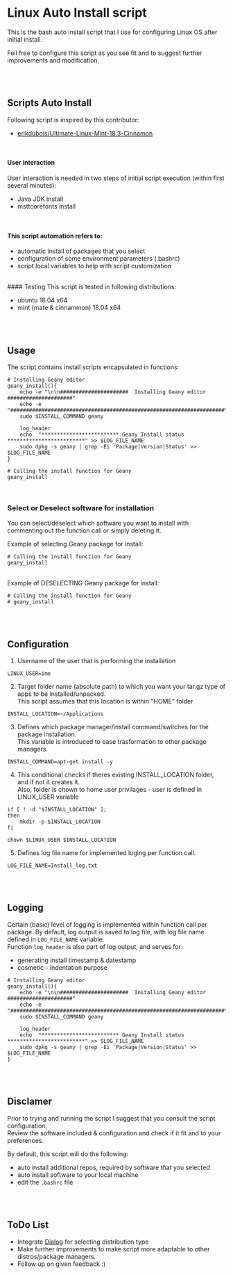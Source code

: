 # Linux Auto Install script


This is the bash auto install script that I use for configuring Linux OS after initial install.

Fell free to configure this script as you see fit and to suggest further improvements and modification.


<br/><br/>

## Scripts Auto Install
Following script is inspired by this contributor:

 - [erikdubois/Ultimate-Linux-Mint-18.3-Cinnamon](https://github.com/erikdubois/Ultimate-Linux-Mint-18.3-Cinnamon)
<br/>

#### User interaction
 User interaction is needed in two steps of initial script execution (within first several minutes):
 
 - Java JDK install
 - msttcorefonts install

<br/>

#### This script automation refers to:

- automatic install of packages that you select
- configuration of some environment parameters (.bashrc)
- script local variables to help with script customization

<br/>
#### Testing
This script is tested in following distributions:

- ubuntu 18.04 x64
- mint (mate & cinnammon) 18.04 x64




<br/><br/>


## Usage

The script contains install scripts encapsulated in functions:
```
# Installing Geany editor
geany_install(){
	echo -e "\n\n######################  Installing Geany editor #####################"
	echo -e "#####################################################################\n"
	sudo $INSTALL_COMMAND geany

	log_header
	echo  "************************* Geany Install status *************************" >> $LOG_FILE_NAME
	sudo dpkg -s geany | grep -Ei 'Package|Version|Status' >> $LOG_FILE_NAME
}

# Calling the install function for Geany
geany_install

```

<br/>

### Select or Deselect software for installation

You can select/deselect which software you want to install with commenting out the function call or simply deleting it.

Example of selecting Geany package for install:
```
# Calling the install function for Geany
geany_install
```
<br/>
Example of DESELECTING Geany package for install:

```
# Calling the install function for Geany
# geany_install
```




<br/><br/>




## Configuration


1. Username of the user that is performing the installation

```
LINUX_USER=ime
```

2. Target folder name (absolute path) to which you want your tar.gz type of apps to be installed/unpacked.<br/>
This script assumes that this location is within "HOME" folder

```
INSTALL_LOCATION=~/Applications
```

3. Defines which package manager/install command/switches for the package installation.<br/>
This variable is introduced to ease trasformation to other package managers.

```
INSTALL_COMMAND=apt-get install -y
```

4. This conditional checks if theres existing INSTALL_LOCATION folder, and if not it creates it.<br/>
Also, folder is chown to home user privilages - user is defined in LINUX_USER variable

```
if [ ! -d "$INSTALL_LOCATION" ];
then
	mkdir -p $INSTALL_LOCATION
fi

chown $LINUX_USER $INSTALL_LOCATION
```

5. Defines log file name for implemented loging per function call.<br/>

```
LOG_FILE_NAME=Install_log.txt
```



<br/><br/>

## Logging


Certain (basic) level of logging is implemented within function call per package.
By default, log output is saved to log file, with log file name defined in ```LOG_FILE_NAME``` variable.
<br/>
Function ```log_header```  is also part of  log output, and serves for:

- generating install timestamp & datestamp
- cosmetic - indentation purpose


```
# Installing Geany editor
geany_install(){
	echo -e "\n\n######################  Installing Geany editor #####################"
	echo -e "#####################################################################\n"
	sudo $INSTALL_COMMAND geany

	log_header
	echo  "************************* Geany Install status *************************" >> $LOG_FILE_NAME
	sudo dpkg -s geany | grep -Ei 'Package|Version|Status' >> $LOG_FILE_NAME
}

```
<br/><br/>


## Disclamer
Prior to trying and running the script I suggest that you consult the script configuration.<br/>
Review the software included & configuration and check if it fit and to your preferences.

By default, this script will do the following:
- auto install additional repos, required by software that you selected
- auto install software to your local machine
- edit the `.bashrc` file




<br/><br/>
## ToDo List


- Integrate [Dialog](http://linuxcommand.org/lc3_adv_dialog.php) for selecting distribution type
- Make further improvements to make script more adaptable to other distros/package managers.
- Follow up on given feedback :)

